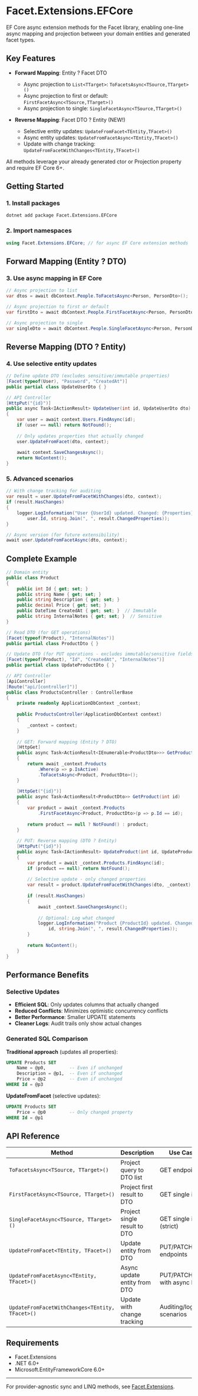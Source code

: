 # Facet.Extensions.EFCore

EF Core async extension methods for the Facet library, enabling one-line async mapping and projection between your domain entities and generated facet types.

## Key Features

- **Forward Mapping**: Entity ? Facet DTO
  - Async projection to `List<TTarget>`: `ToFacetsAsync<TSource,TTarget>()`
  - Async projection to first or default: `FirstFacetAsync<TSource,TTarget>()`
  - Async projection to single: `SingleFacetAsync<TSource,TTarget>()`

- **Reverse Mapping**: Facet DTO ? Entity (NEW!)
  - Selective entity updates: `UpdateFromFacet<TEntity,TFacet>()`
  - Async entity updates: `UpdateFromFacetAsync<TEntity,TFacet>()`
  - Update with change tracking: `UpdateFromFacetWithChanges<TEntity,TFacet>()`

All methods leverage your already generated ctor or Projection property and require EF Core 6+.

## Getting Started

### 1. Install packages

```bash
dotnet add package Facet.Extensions.EFCore
```

### 2. Import namespaces

```csharp
using Facet.Extensions.EFCore; // for async EF Core extension methods
```

## Forward Mapping (Entity ? DTO)

### 3. Use async mapping in EF Core

```csharp
// Async projection to list
var dtos = await dbContext.People.ToFacetsAsync<Person, PersonDto>();

// Async projection to first or default
var firstDto = await dbContext.People.FirstFacetAsync<Person, PersonDto>();

// Async projection to single
var singleDto = await dbContext.People.SingleFacetAsync<Person, PersonDto>();
```

## Reverse Mapping (DTO ? Entity)

### 4. Use selective entity updates

```csharp
// Define update DTO (excludes sensitive/immutable properties)
[Facet(typeof(User), "Password", "CreatedAt")]
public partial class UpdateUserDto { }

// API Controller
[HttpPut("{id}")]
public async Task<IActionResult> UpdateUser(int id, UpdateUserDto dto)
{
    var user = await context.Users.FindAsync(id);
    if (user == null) return NotFound();
    
    // Only updates properties that actually changed
    user.UpdateFromFacet(dto, context);
    
    await context.SaveChangesAsync();
    return NoContent();
}
```

### 5. Advanced scenarios

```csharp
// With change tracking for auditing
var result = user.UpdateFromFacetWithChanges(dto, context);
if (result.HasChanges)
{
    logger.LogInformation("User {UserId} updated. Changed: {Properties}", 
        user.Id, string.Join(", ", result.ChangedProperties));
}

// Async version (for future extensibility)
await user.UpdateFromFacetAsync(dto, context);
```

## Complete Example

```csharp
// Domain entity
public class Product
{
    public int Id { get; set; }
    public string Name { get; set; }
    public string Description { get; set; }
    public decimal Price { get; set; }
    public DateTime CreatedAt { get; set; }  // Immutable
    public string InternalNotes { get; set; }  // Sensitive
}

// Read DTO (for GET operations)
[Facet(typeof(Product), "InternalNotes")]
public partial class ProductDto { }

// Update DTO (for PUT operations - excludes immutable/sensitive fields)
[Facet(typeof(Product), "Id", "CreatedAt", "InternalNotes")]
public partial class UpdateProductDto { }

// API Controller
[ApiController]
[Route("api/[controller]")]
public class ProductsController : ControllerBase
{
    private readonly ApplicationDbContext _context;
    
    public ProductsController(ApplicationDbContext context)
    {
        _context = context;
    }
    
    // GET: Forward mapping (Entity ? DTO)
    [HttpGet]
    public async Task<ActionResult<IEnumerable<ProductDto>>> GetProducts()
    {
        return await _context.Products
            .Where(p => p.IsActive)
            .ToFacetsAsync<Product, ProductDto>();
    }
    
    [HttpGet("{id}")]
    public async Task<ActionResult<ProductDto>> GetProduct(int id)
    {
        var product = await _context.Products
            .FirstFacetAsync<Product, ProductDto>(p => p.Id == id);
            
        return product == null ? NotFound() : product;
    }
    
    // PUT: Reverse mapping (DTO ? Entity)
    [HttpPut("{id}")]
    public async Task<IActionResult> UpdateProduct(int id, UpdateProductDto dto)
    {
        var product = await _context.Products.FindAsync(id);
        if (product == null) return NotFound();
        
        // Selective update - only changed properties
        var result = product.UpdateFromFacetWithChanges(dto, _context);
        
        if (result.HasChanges)
        {
            await _context.SaveChangesAsync();
            
            // Optional: Log what changed
            logger.LogInformation("Product {ProductId} updated. Changed: {Properties}", 
                id, string.Join(", ", result.ChangedProperties));
        }
        
        return NoContent();
    }
}
```

## Performance Benefits

### Selective Updates
- **Efficient SQL**: Only updates columns that actually changed
- **Reduced Conflicts**: Minimizes optimistic concurrency conflicts
- **Better Performance**: Smaller UPDATE statements
- **Cleaner Logs**: Audit trails only show actual changes

### Generated SQL Comparison

**Traditional approach** (updates all properties):
```sql
UPDATE Products SET 
    Name = @p0,         -- Even if unchanged
    Description = @p1,  -- Even if unchanged
    Price = @p2         -- Even if unchanged
WHERE Id = @p3
```

**UpdateFromFacet** (selective updates):
```sql
UPDATE Products SET 
    Price = @p0         -- Only changed property
WHERE Id = @p1
```

## API Reference

| Method | Description | Use Case |
|--------|-------------|----------|
| `ToFacetsAsync<TSource, TTarget>()` | Project query to DTO list | GET endpoints |
| `FirstFacetAsync<TSource, TTarget>()` | Project first result to DTO | GET single item |
| `SingleFacetAsync<TSource, TTarget>()` | Project single result to DTO | GET single item (strict) |
| `UpdateFromFacet<TEntity, TFacet>()` | Update entity from DTO | PUT/PATCH endpoints |
| `UpdateFromFacetAsync<TEntity, TFacet>()` | Async update entity from DTO | PUT/PATCH with async logic |
| `UpdateFromFacetWithChanges<TEntity, TFacet>()` | Update with change tracking | Auditing/logging scenarios |

## Requirements

- Facet.Extensions
- .NET 6.0+
- Microsoft.EntityFrameworkCore 6.0+

---

For provider-agnostic sync and LINQ methods, see [Facet.Extensions](https://www.nuget.org/packages/Facet.Extensions).
